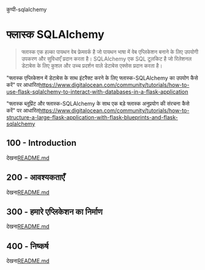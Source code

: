 कुप्पी-sqlalchemy

# फ्लास्क SQLAlchemy

> फ्लास्क एक हल्का पायथन वेब फ्रेमवर्क है जो पायथन भाषा में वेब एप्लिकेशन बनाने के लिए उपयोगी उपकरण और सुविधाएँ प्रदान करता है।
> SQLAlchemy एक SQL टूलकिट है जो रिलेशनल डेटाबेस के लिए कुशल और उच्च प्रदर्शन वाले डेटाबेस एक्सेस प्रदान करता है।

"फ्लास्क एप्लिकेशन में डेटाबेस के साथ इंटरैक्ट करने के लिए फ्लास्क-SQLAlchemy का उपयोग कैसे करें" पर आधारित<https://www.digitalocean.com/community/tutorials/how-to-use-flask-sqlalchemy-to-interact-with-databases-in-a-flask-application>

"फ्लास्क ब्लूप्रिंट और फ्लास्क-SQLAlchemy के साथ एक बड़े फ्लास्क अनुप्रयोग की संरचना कैसे करें" पर आधारित<https://www.digitalocean.com/community/tutorials/how-to-structure-a-large-flask-application-with-flask-blueprints-and-flask-sqlalchemy>

## 100 - Introduction

देखना[README.md](./100/README.md)

## 200 - आवश्यकताएँ

देखना[README.md](./200/README.md)

## 300 - हमारे एप्लिकेशन का निर्माण

देखना[README.md](./300/README.md)

## 400 - निष्कर्ष

देखना[README.md](./400/README.md)
